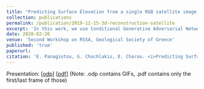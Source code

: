 ```yaml
---
title: "Predicting Surface Elevation from a single RGB satellite image using cGANs"
collection: publications
permalink: /publication/2019-12-15-3d-reconstruction-satellite
excerpt: 'In this work, we use Conditional Generative Adversarial Network to predict Surface Elevation from a single RGB satellite image.'
date: 2020-02-26
venue: 'Second Workshop on RSSA, Geological Society of Greece'
published: 'true'
paperurl: 
citation: 'E. Panagiotou, G. Chochlakis, E. Charou. <i>Predicting Surface Elevation from a single RGB satellite image using cGANs</i>, in <i>Second Workshop on RSSA, Geological Society of Greece</i>, 2020.'
---
```


Presentation: [[odp](https://gchochla.github.io/files/rssa2020-presentation.odp)] [[pdf](https://gchochla.github.io/files/rssa2020-presentation.pdf)] (Note: .odp contains GIFs, .pdf contains only the first/last frame of those)
